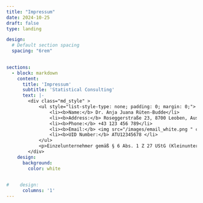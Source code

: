 ```yaml
---
title: "Impressum"
date: 2024-10-25
draft: false
type: landing

design:
  # Default section spacing
  spacing: "6rem"

    
sections:
  - block: markdown
    content:
      title: 'Impressum' 
      subtitle: 'Statistical Consulting'
      text: |-
        <div class="md_style" >
            <ul style="list-style-type: none; padding: 0; margin: 0;">
                <li><b>Name:</b> Dr. Anja Juana Rüten-Budde</li>
                <li><b>Address:</b> Roseggerstraße 23, 8700 Leoben, Austria</li>
                <li><b>Phone:</b> +43 123 456 789</li>
                <li><b>Email:</b> <img src="/images/email_white.png " class="inline-image" style="width: 38%; height: auto; display: inline-block; vertical-align: middle; margin: 0; padding: 0;"></li>
                <li><b>UID Number:</b> ATU12345678 </li>
            </ul>
            <p>Einzelunternehmer gemäß § 6 Abs. 1 Z 27 UStG (Kleinunternehmerregelung)</p>
        </div>
    design:
      background:
        color: white
    

#    design:
      columns: '1'
---
```




